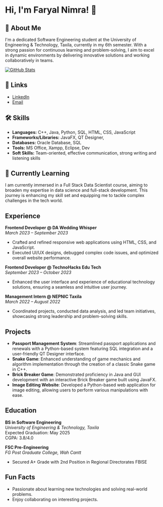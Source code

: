 
# Hi, I'm Faryal Nimra! 👋

## 🚀 About Me
I'm a dedicated Software Engineering student at the University of Engineering & Technology, Taxila, currently in my 6th semester. With a strong passion for continuous learning and problem-solving, I aim to excel in dynamic environments by delivering innovative solutions and working collaboratively in teams.

[![GitHub Stats](https://github-readme-stats.vercel.app/api?username=faryalnimra&show_icons=true&theme=vue-dark)](https://github.com/faryalnimra)

## 🔗 Links
- [LinkedIn](https://www.linkedin.com/in/faryal-nimra-4a49a32b6?utm_source=share&utm_campaign=share_via&utm_content=profile&utm_medium=android_app)
- [Email](mailto:faryalnimra190@gmail.com)


## 🛠 Skills
- **Languages:** C++, Java, Python, SQL, HTML, CSS, JavaScript
- **Frameworks/Libraries:** JavaFX, QT Designer,
- **Databases:** Oracle Database, SQL
- **Tools:** MS Office, Xampp, Eclipse, Dev
- **Soft Skills:** Team-oriented, effective communication, strong writing and listening skills


## 🌱 Currently Learning
I am currently immersed in a Full Stack Data Scientist course, aiming to broaden my expertise in data science and full-stack development. This journey is enhancing my skill set and equipping me to tackle complex challenges in the tech world.

## Experience
**Frontend Developer @ DA Wedding Whisper**  
*March 2023 – September 2023*
- Crafted and refined responsive web applications using HTML, CSS, and JavaScript.
- Executed UI/UX designs, debugged complex code issues, and optimized overall website performance.

**Frontend Developer @ TechnoHacks Edu Tech**  
*September 2023 – October 2023*
- Enhanced the user interface and experience of educational technology solutions, ensuring a seamless and intuitive user journey.

**Management Intern @ NEPNIC Taxila**  
*March 2022 – August 2022*
- Coordinated projects, conducted data analysis, and led team initiatives, showcasing strong leadership and problem-solving skills.
## Projects
- **Passport Management System**: Streamlined passport applications and renewals with a Python-based system featuring SQL integration and a user-friendly QT Designer interface.
- **Snake Game**: Enhanced understanding of game mechanics and algorithm implementation through the creation of a classic Snake game in C++.
- **Brick Breaker Game**: Demonstrated proficiency in Java and GUI development with an interactive Brick Breaker game built using JavaFX.
- **Image Editing Website**: Developed a Python-based web application for image editing, allowing users to perform various manipulations with ease.
## Education
**BS in Software Engineering**  
*University of Engineering & Technology, Taxila*  
Expected Graduation: May 2025  
CGPA: 3.8/4.0

**FSC Pre-Engineering**  
*FG Post Graduate College, Wah Cantt*  
- Secured A+ Grade with 2nd Position in Regional Directorates FBISE
## Fun Facts
- Passionate about learning new technologies and solving real-world problems.
- Enjoy collaborating on interesting projects.
